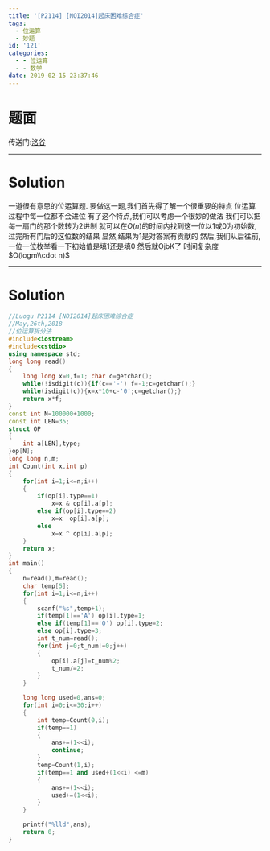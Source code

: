 ```yaml
---
title: '[P2114] [NOI2014]起床困难综合症'
tags:
  - 位运算
  - 妙题
id: '121'
categories:
  - - 位运算
  - - 数学
date: 2019-02-15 23:37:46
---
```


# 题面

传送门:[洛谷](https://www.luogu.org/problemnew/show/P2114)

* * *

# Solution

一道很有意思的位运算题. 要做这一题,我们首先得了解一个很重要的特点 位运算过程中每一位都不会进位 有了这个特点,我们可以考虑一个很妙的做法 我们可以把每一扇门的那个数转为2进制 就可以在$O(n)$的时间内找到这一位以1或0为初始数,过完所有门后的这位数的结果 显然,结果为1是对答案有贡献的 然后,我们从后往前,一位一位枚举看一下初始值是填1还是填0 然后就OjbK了 时间复杂度$O(logm\\cdot n)$

* * *

# Solution

```cpp
//Luogu P2114 [NOI2014]起床困难综合症
//May,26th,2018
//位运算拆分法
#include<iostream>
#include<cstdio>
using namespace std;
long long read()
{
    long long x=0,f=1; char c=getchar();
    while(!isdigit(c)){if(c=='-') f=-1;c=getchar();}
    while(isdigit(c)){x=x*10+c-'0';c=getchar();}
    return x*f;
}
const int N=100000+1000;
const int LEN=35;
struct OP
{
    int a[LEN],type;
}op[N];
long long n,m;
int Count(int x,int p)
{
    for(int i=1;i<=n;i++)
    {
        if(op[i].type==1)
            x=x & op[i].a[p];
        else if(op[i].type==2)
            x=x  op[i].a[p];
        else
            x=x ^ op[i].a[p];
    }
    return x;
}
int main()
{
    n=read(),m=read();
    char temp[5];
    for(int i=1;i<=n;i++)
    {
        scanf("%s",temp+1);
        if(temp[1]=='A') op[i].type=1;
        else if(temp[1]=='O') op[i].type=2;
        else op[i].type=3;
        int t_num=read();
        for(int j=0;t_num!=0;j++)
        {
            op[i].a[j]=t_num%2;
            t_num/=2;
        }
    }

    long long used=0,ans=0;
    for(int i=0;i<=30;i++)
    {
        int temp=Count(0,i);
        if(temp==1)
        {
            ans+=(1<<i);
            continue;
        }
        temp=Count(1,i);
        if(temp==1 and used+(1<<i) <=m)
        {
            ans+=(1<<i);
            used+=(1<<i);
        }
    }

    printf("%lld",ans);
    return 0;
}
```